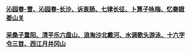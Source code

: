 ### [沁园春-雪、沁园春-长沙、诉衷肠、七律长征、卜算子咏梅、忆秦娥娄山关](https://github.com/lu666666/HelloWorld/blob/master/The1/0/01.md)
>
### [采桑子重阳、清平乐六盘山、浪淘沙北戴河、水调歌头游泳、十六字令三首、西江月井冈山](https://github.com/lu666666/HelloWorld/blob/master/The1/0/02.md)
>
### [](https://github.com/lu666666/HelloWorld/blob/master/The1/0/03.md)
>
### [](https://github.com/lu666666/HelloWorld/blob/master/The1/0/04.md)
